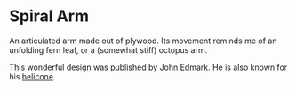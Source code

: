 # Spiral Arm
An articulated arm made out of plywood. Its movement reminds me of an unfolding fern leaf, or a (somewhat stiff) octopus arm.

This wonderful design was [published by John Edmark](http://www.johnedmark.com/spirals1/2016/4/29/roll-up-spiral).
He is also known for his [helicone](http://www.johnedmark.com/rotating1/2016/4/29/helicone-an-interactive-kinetic-sculpture).

